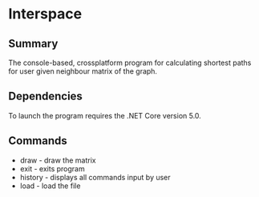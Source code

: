 # Interspace

## Summary

The console-based, crossplatform program for calculating shortest paths for user given neighbour matrix of the graph.

## Dependencies

To launch the program requires the .NET Core version 5.0.

## Commands
- draw - draw the matrix
- exit - exits program
- history - displays all commands input by user
- load - load the file

